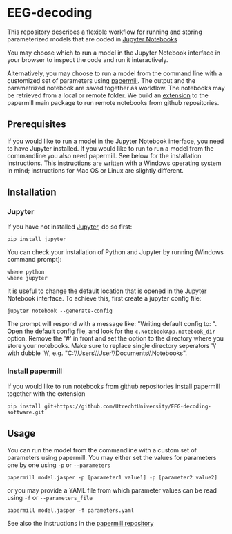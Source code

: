 # EEG-decoding
This repository describes a flexible workflow for running and storing parameterized models that are coded in [Jupyter Notebooks](https://jupyter.readthedocs.io/en/latest/install.html) 

You may choose which to run a model in the Jupyter Notebook interface in your browser to inspect the code and run it interactively.

Alternatively, you may choose to run a model from the command line with a customized set of parameters using [papermill](https://github.com/nteract/papermill).
The output and the parametrized notebook are saved together as workflow. 
The notebooks may be retrieved from a local or remote folder.
We build an [extension](https://github.com/UtrechtUniversity/EEG-decoding-software) to the papermill main package to run remote notebooks from github repositories.



## Prerequisites
If you would like to run a model in the Jupyter Notebook interface, you need to have Jupyter installed.
If you would like to run to run a model from the commandline you also need papermill.
See below for the installation instructions. 
This instructions are written with a Windows operating system in mind; instructions for Mac OS or Linux are slightly different.

## Installation

### Jupyter
If you have not installed [Jupyter](https://jupyter.readthedocs.io/en/latest/install.html), do so first:
```
pip install jupyter
```
You can check your installation of Python and Jupyter by running (Windows command prompt):
```
where python
where jupyter
```

It is useful to change the default location that is opened in the Jupyter Notebook interface. To achieve this, first create a jupyter config file:
```
jupyter notebook --generate-config
```
The prompt will respond with a message like: "Writing default config to: <path>". Open the default config file, and look for the ```c.NotebookApp.notebook_dir``` option. Remove the '#' in front and set the option to the directory where you store your notebooks. Make sure to replace single directory seperators '\\' with dubble '\\\\', e.g. "C:\\\\Users\\\\User\\\\Documents\\\\Notebooks".


### Install papermill
If you would like to run notebooks from github repositories install papermill together with the extension 
```
pip install git+https://github.com/UtrechtUniversity/EEG-decoding-software.git
```

## Usage
You can run the model from the commandline with a custom set of parameters using papermill.
You may either set the values for parameters one by one using ```-p``` or ```--parameters```
```
papermill model.jasper -p [parameter1 value1] -p [parameter2 value2]
```
or you may provide a YAML file from which parameter values can be read using ```-f``` or ```--parameters_file``` 
```
papermill model.jasper -f parameters.yaml

```
See also the instructions in the [papermill repository](https://github.com/nteract/papermill) 

